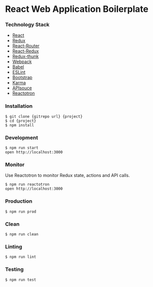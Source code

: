 React Web Application Boilerplate
=====================

### Technology Stack

* [React](https://github.com/facebook/react)
* [Redux](https://github.com/rackt/redux)
* [React-Router](https://github.com/rackt/react-router)
* [React-Redux](https://github.com/reactjs/react-redux)
* [Redux-thunk](https://github.com/gaearon/redux-thunk)
* [Webpack](https://github.com/webpack/webpack)
* [Babel](https://github.com/babel/babel)
* [ESLint](http://eslint.org/)
* [Bootstrap](http://getbootstrap.com/)
* [Karma](https://github.com/karma-runner/karma)
* [APIsouce](https://github.com/skellock/apisauce)
* [Reactotron](https://github.com/skellock/reactotron)

### Installation

```
$ git clone {gitrepo url} {project}
$ cd {project}
$ npm install
```

### Development

```
$ npm run start
open http://localhost:3000
```

### Monitor

Use Reactotron to monitor Redux state, actions and API calls.

```
$ npm run reactotron
open http://localhost:3000
```

### Production

```
$ npm run prod
```

### Clean

```
$ npm run clean
```

### Linting

```
$ npm run lint
```

### Testing

```
$ npm run test
```
